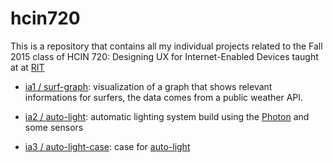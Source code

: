 # hcin720

This is a repository that contains all my individual projects related to the Fall 2015 class of
HCIN 720: Designing UX for Internet-Enabled Devices taught at at [RIT](https://www.rit.edu)

* [ia1 / surf-graph](https://github.com/tonyjmnz/hcin720/tree/master/ia1): visualization of a graph that shows relevant informations for surfers, the data comes from a public weather API.

* [ia2 / auto-light](https://github.com/tonyjmnz/hcin720/tree/master/ia2): automatic lighting system build using the [Photon](https://store.particle.io/?product=particle-photon) and some sensors

* [ia3 / auto-light-case](https://github.com/tonyjmnz/hcin720/tree/master/ia3): case for [auto-light](https://github.com/tonyjmnz/hcin720/tree/master/ia2)
